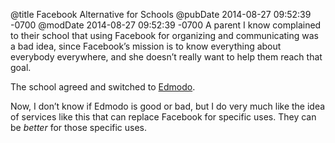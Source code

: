 @title Facebook Alternative for Schools
@pubDate 2014-08-27 09:52:39 -0700
@modDate 2014-08-27 09:52:39 -0700
A parent I know complained to their school that using Facebook for organizing and communicating was a bad idea, since Facebook’s mission is to know everything about everybody everywhere, and she doesn’t really want to help them reach that goal.

The school agreed and switched to <a href="https://www.edmodo.com">Edmodo</a>.

Now, I don’t know if Edmodo is good or bad, but I do very much like the idea of services like this that can replace Facebook for specific uses. They can be *better* for those specific uses.
